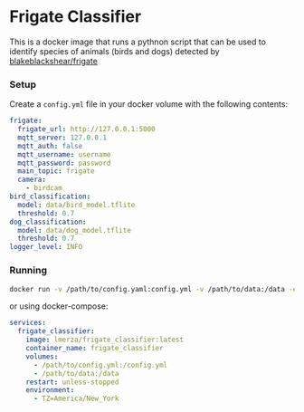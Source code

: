 # Frigate Classifier

This is a docker image that runs a pythnon script that can be used to identify species of animals (birds and dogs) detected by [blakeblackshear/frigate](https://github.com/blakeblackshear/frigate)


### Setup

Create a `config.yml` file in your docker volume with the following contents:

```yml
frigate:
  frigate_url: http://127.0.0.1:5000
  mqtt_server: 127.0.0.1
  mqtt_auth: false
  mqtt_username: username
  mqtt_password: password
  main_topic: frigate
  camera:
    - birdcam
bird_classification:
  model: data/bird_model.tflite
  threshold: 0.7
dog_classification:
  model: data/dog_model.tflite
  threshold: 0.7
logger_level: INFO
```

### Running

```bash
docker run -v /path/to/config.yaml:config.yml -v /path/to/data:/data -e TZ=America/New_York -it --rm --name frigate_classifier lmerza/frigate_classifier:latest
```

or using docker-compose:

```yml
services:
  frigate_classifier:
    image: lmerza/frigate_classifier:latest
    container_name: frigate_classifier
    volumes:
      - /path/to/config.yml:/config.yml
      - /path/to/data:/data
    restart: unless-stopped
    environment:
      - TZ=America/New_York
```